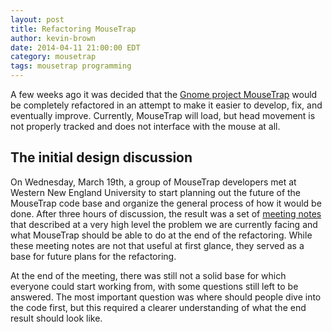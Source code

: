 ```yaml
---
layout: post
title: Refactoring MouseTrap
author: kevin-brown
date: 2014-04-11 21:00:00 EDT
category: mousetrap
tags: mousetrap programming
---
```


A few weeks ago it was decided that the [Gnome project MouseTrap][MouseTrap]
would be completely refactored in an attempt to make it easier to develop, fix,
and eventually improve.  Currently, MouseTrap will load, but head movement is
not properly tracked and does not interface with the mouse at all.

The initial design discussion
-----------------------------
On Wednesday, March 19th, a group of MouseTrap developers met at Western New
England University to start planning out the future of the MouseTrap code base
and organize the general process of how it would be done.  After three hours of
discussion, the result was a set of [meeting notes][meeting] that described at
a very high level the problem we are currently facing and what MouseTrap should
be able to do at the end of the refactoring.  While these meeting notes are not
that useful at first glance, they served as a base for future plans for the
refactoring.

At the end of the meeting, there was still not a solid base for which everyone
could start working from, with some questions still left to be answered.  The
most important question was where should people dive into the code first, but
this required a clearer understanding of what the end result should look like.


[MouseTrap]: https://wiki.gnome.org/Projects/MouseTrap
[meeting]: https://gist.github.com/kevin-brown/a468c931905451328e46
